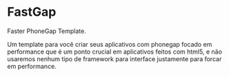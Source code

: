 FastGap
=======

Faster PhoneGap Template.


Um template para você criar seus aplicativos com phonegap focado em performance que é um ponto crucial em aplicativos feitos com html5, e não usaremos nenhum tipo de framework para interface justamente para forcar em performance.

